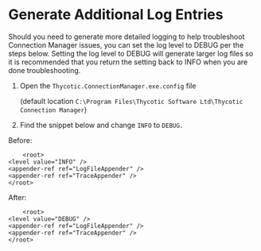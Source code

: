 [title]: # (Generate Log Entries)
[tags]: # (debug log entries)
[priority]: # (709)
# Generate Additional Log Entries

Should you need to generate more detailed logging to help troubleshoot Connection Manager issues, you can set the log level to DEBUG per the steps below.
Setting the log level to DEBUG will generate larger log files so it is recommended that you return the setting back to INFO when you are done troubleshooting.

1.	Open the `Thycotic.ConnectionManager.exe.config` file

    (default location `C:\Program Files\Thycotic Software Ltd\Thycotic Connection Manager`)
2.	Find the snippet below and change `INFO` to `DEBUG.`

Before:
~~~~
    <root>
<level value="INFO" />
<appender-ref ref="LogFileAppender" />
<appender-ref ref="TraceAppender" />
</root>
~~~~
After:
~~~~
    <root>
<level value="DEBUG" />
<appender-ref ref="LogFileAppender" />
<appender-ref ref="TraceAppender" />
</root>
~~~~
